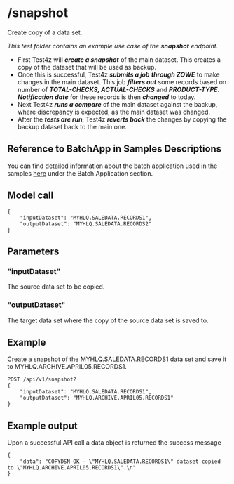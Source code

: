 # /snapshot
Create copy of a data set.

*This test folder contains an example use case of the **snapshot** endpoint.*

* First Test4z will ***create a snapshot*** of the main dataset. This creates a copy of the dataset that will be used as backup. 
* Once this is successful, Test4z ***submits a job*** ***through ZOWE***  to make changes in the main dataset. This job ***filters out*** some records based on number of ***TOTAL-CHECKS, ACTUAL-CHECKS*** and ***PRODUCT-TYPE***. ***Notification date*** for these records is then ***changed*** to today. 
* Next Test4z ***runs a compare*** of the main dataset against the backup, where discrepancy is expected, as the main dataset was changed. 
* After the ***tests are run***, Test4z ***reverts back*** the changes by copying the backup dataset back to the main one.

## Reference to BatchApp in Samples Descriptions
You can find detailed information about the batch application used in the samples [here](/README.md#the-batch-application-used-in-the-samples) under the Batch Application section.

## Model call
    {
        "inputDataset": "MYHLQ.SALEDATA.RECORDS1",
        "outputDataset": "MYHLQ.SALEDATA.RECORDS2"
    }

## Parameters
### "inputDataset"
The source data set to be copied.

### "outputDataset"
The target data set where the copy of the source data set is saved to.

## Example
Create a snapshot of the MYHLQ.SALEDATA.RECORDS1 data set and save it to MYHLQ.ARCHIVE.APRIL05.RECORDS1.

    POST /api/v1/snapshot?
    {
        "inputDataset": "MYHLQ.SALEDATA.RECORDS1",
        "outputDataset": "MYHLQ.ARCHIVE.APRIL05.RECORDS1"
    }
 
## Example output
Upon a successful API call a data object is returned the success message

    {
        "data": "COPYDSN OK - \"MYHLQ.SALEDATA.RECORDS1\" dataset copied to \"MYHLQ.ARCHIVE.APRIL05.RECORDS1\".\n"
    }